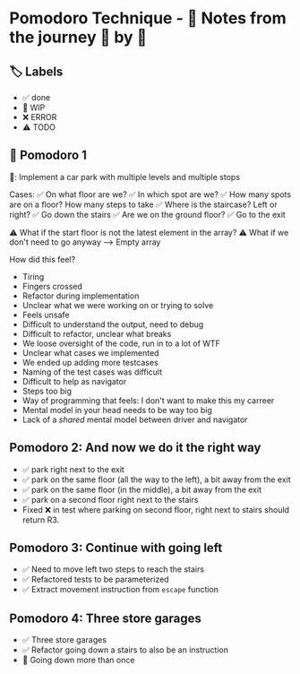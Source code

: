 # Pomodoro Technique - 📝 Notes from the journey 🍅 by 🍅

## 🏷️ Labels

- ✅ done
- 🚧 WIP
- ❌ ERROR
- ⚠️ TODO

## 🍅 Pomodoro 1

🚧: Implement a car park with multiple levels and multiple stops

Cases:
✅ On what floor are we?
✅ In which spot are we?
✅ How many spots are on a floor? How many steps to take
✅ Where is the staircase? Left or right?
✅ Go down the stairs
✅ Are we on the ground floor?
✅ Go to the exit

⚠️ What if the start floor is not the latest element in the array?
⚠️ What if we don't need to go anyway --> Empty array

How did this feel?

- Tiring
- Fingers crossed
- Refactor during implementation
- Unclear what we were working on or trying to solve
- Feels unsafe
- Difficult to understand the output, need to debug
- Difficult to refactor, unclear what breaks
- We loose oversight of the code, run in to a lot of WTF
- Unclear what cases we implemented
- We ended up adding more testcases
- Naming of the test cases was difficult
- Difficult to help as navigator
- Steps too big
- Way of programming that feels: I don't want to make this my carreer
- Mental model in your head needs to be way too big
- Lack of a _shared_ mental model between driver and navigator

## Pomodoro 2: And now we do it the right way
- ✅ park right next to the exit
- ✅ park on the same floor (all the way to the left), a bit away from the exit
- ✅ park on the same floor (in the middle), a bit away from the exit
- ✅ park on a second floor right next to the stairs
- Fixed ❌ in test where parking on second floor, right next to stairs should return R3.

## Pomodoro 3: Continue with going left
- ✅ Need to move left two steps to reach the stairs
- ✅ Refactored tests to be parameterized
- ✅ Extract movement instruction from `escape` function

## Pomodoro 4: Three store garages
- ✅ Three store garages
- ✅ Refactor going down a stairs to also be an instruction
- 🚧 Going down more than once
